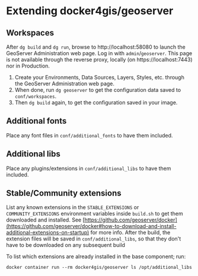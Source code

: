# Extending docker4gis/geoserver

## Workspaces

After `dg build` and `dg run`, browse to http://localhost:58080 to launch the
GeoServer Administration web page. Log in with `admin`/`geoserver`. This page is
not available through the reverse proxy, locally (on https://localhost:7443) nor
in Production.

1. Create your Environments, Data Sources, Layers, Styles, etc. through the
   GeoServer Administration web page.
1. When done, run `dg geoserver` to get the configuration data saved to `conf/workspaces`.
1. Then `dg build` again, to get the configuration saved in your image.

## Additional fonts

Place any font files in `conf/additional_fonts` to have them included.

## Additional libs

Place any plugins/extensions in `conf/additional_libs` to have them included.

## Stable/Community extensions

List any known extensions in the `STABLE_EXTENSIONS` or `COMMUNITY_EXTENSIONS`
environment variables inside `build.sh` to get them downloaded and installed.
See
[https://github.com/geoserver/docker](https://github.com/geoserver/docker#how-to-download-and-install-additional-extensions-on-startup)
for more info. After the build, the extension files will be saved in
`conf/additional_libs`, so that they don't have to be downloaded on any
subsequent build

To list which extensions are already installed in the base component; run:

```
docker container run --rm docker4gis/geoserver ls /opt/additional_libs
```
